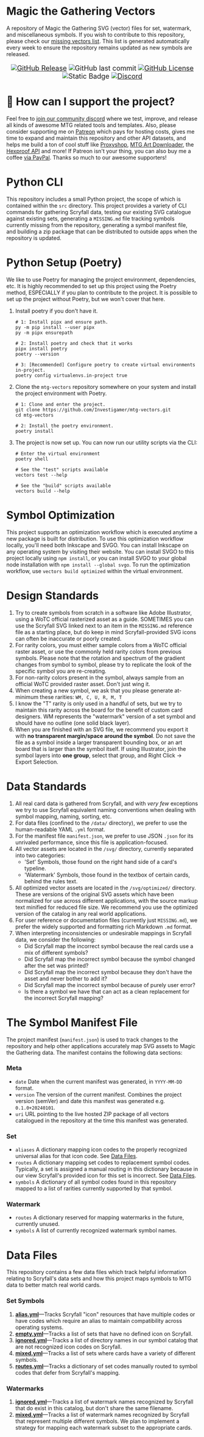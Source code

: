 # Magic the Gathering Vectors
A repository of Magic the Gathering SVG (vector) files for set, watermark, and miscellaneous symbols. If you wish to 
contribute to this repository, please check our [missing vectors list](/docs/MISSING.md). This list is generated automatically every week 
to ensure the repository remains updated as new symbols are released.
<div align="center" markdown="1" style="font-size: large;">

   [![GitHub Release](https://img.shields.io/github/v/release/Investigamer/mtg-vectors?color=white)](https://github.com/Investigamer/mtg-vectors/releases/latest)
   ![GitHub last commit](https://img.shields.io/github/last-commit/Investigamer/mtg-vectors?label=last-updated&color=blue)
   [![GitHub License](https://img.shields.io/github/license/Investigamer/mtg-vectors?color=black)](https://www.tldrlegal.com/license/mozilla-public-license-2-0-mpl-2)
   ![Static Badge](https://img.shields.io/badge/python-3.10%E2%80%943.12-yellow?color=red)
   [![Discord](https://img.shields.io/discord/889831317066358815?label=discord&color=green)](https://discord.gg/magicproxies)

</div>

# 💌 How can I support the project?
Feel free to [join our community discord](http://discord.gg/magicproxies) where we test, improve, and release all kinds of awesome MTG related tools
and templates. Also, please consider supporting me on [Patreon](http://patreon.com/mpcfill) which pays for hosting costs, gives me time to expand
and maintain this repository and other API datasets, and helps me build a ton of cool stuff like 
[Proxyshop](https://github.com/Investigamer/Proxyshop), [MTG Art Downloader](https://github.com/Investigamer/mtg-art-downloader), 
the [Hexproof API](https://api.hexproof.io/docs) and more! If Patreon isn't your thing, you can also buy 
me a coffee [via PayPal](https://www.paypal.com/donate/?hosted_button_id=D96NBC6ZAJ8H6). Thanks so much to our awesome supporters!

# Python CLI
This repository includes a small Python project, the scope of which is contained 
within the `src` directory. This project provides a variety of CLI commands for gathering Scryfall data,
testing our existing SVG catalogue against existing sets, generating a `MISSING.md` file tracking symbols
currently missing from the repository, generating a symbol manifest file, and building a zip package that
can be distributed to outside apps when the repository is updated.

# Python Setup (Poetry)
We like to use Poetry for managing the project environment, dependencies, etc. It is highly recommended to 
set up this project using the Poetry method, ESPECIALLY if you plan to contribute to the project. It is possible to 
set up the project without Poetry, but we won't cover that here.

1. Install poetry if you don't have it.
    ```shell
    # 1: Install pipx and ensure path.
    py -m pip install --user pipx
    py -m pipx ensurepath
    
    # 2: Install poetry and check that it works
    pipx install poetry
    poetry --version

    # 3: [Recommended] Configure poetry to create virtual environments in-project.
    poetry config virtualenvs.in-project true
    ```
2. Clone the `mtg-vectors` repository somewhere on your system and install the project environment with Poetry.
    ```shell
    # 1: Clone and enter the project.
    git clone https://github.com/Investigamer/mtg-vectors.git
    cd mtg-vectors

    # 2: Install the poetry environment.
    poetry install
    ```
3. The project is now set up. You can now run our utility scripts via the CLI:
    ```shell
    # Enter the virtual environment
    poetry shell

    # See the "test" scripts available
    vectors test --help

    # See the "build" scripts available
    vectors build --help
    ```

# Symbol Optimization
This project supports an optimization workflow which is executed anytime a new package is built for
distribution. To use this optimization workflow locally, you'll need both Inkscape and SVGO. You can install
Inkscape on any operating system by visiting their website. You can install SVGO to this project locally using 
`npm install`, or you can install SVGO to your global node installation with `npm install --global svgo`. To run 
the optimization workflow, use `vectors build optimized` within the virtual environment.

# Design Standards
1. Try to create symbols from scratch in a software like Adobe Illustrator, using a WoTC official rasterized asset as a 
guide. SOMETIMES you can use the Scryfall SVG linked next to an item in the `MISSING.md` reference file as a starting 
place, but do keep in mind Scryfall-provided SVG icons can often be inaccurate or poorly created.
2. For rarity colors, you must either sample colors from a WoTC official raster asset, or use the commonly held rarity 
colors from previous symbols. Please note that the rotation and spectrum of the gradient changes from symbol to symbol, 
please try to replicate the look of the specific symbol you are re-creating.
3. For non-rarity colors present in the symbol, always sample from an official WoTC provided raster asset. Don't just wing it.
4. When creating a new symbol, we ask that you please generate at-minimum these rarities: `WM, C, U, R, M, T`
5. I know the "T" rarity is only used in a handful of sets, but we try to maintain this rarity across the board for the
benefit of custom card designers. WM represents the "watermark" version of a set symbol and should have no outline 
(one solid black layer).
6. When you are finished with an SVG file, we recommend you export it with **no transparent margin/space around
the symbol**. Do not save the file as a symbol inside a larger transparent bounding box, or an art board that is larger than the
symbol itself. If using Illustrator, join the symbol layers into **one group**, select that group, and Right Click -> Export 
Selection.

# Data Standards
1. All real card data is gathered from Scryfall, and with _very few_ exceptions we try to use Scryfall equivalent naming 
conventions when dealing with symbol mapping, naming, sorting, etc.
2. For data files (confined to the `/data/` directory), we prefer to use the human-readable YAML `.yml` format.
3. For the manifest file `manifest.json`, we prefer to use JSON `.json` for its unrivaled performance, since this file 
is application-focused.
4. All vector assets are located in the `/svg/` directory, currently separated into two categories:
   - 'Set' Symbols, those found on the right hand side of a card's typeline.
   - 'Watermark' Symbols, those found in the textbox of certain cards, behind the rules text.
5. All optimized vector assets are located in the `/svg/optimized/` directory. These are versions of the original SVG
assets which have been normalized for use across different applications, with the source markup text minified for 
reduced file size. We recommend you use the optimized version of the catalog in any real world applications.
6. For user reference or documentation files (currently just `MISSING.md`), we prefer the widely supported and formatting rich
Markdown `.md` format.
7. When interpreting inconsistencies or undesirable mappings in Scryfall data, we consider the following:
   - Did Scryfall map the incorrect symbol because the real cards use a mix of different symbols?
   - Did Scryfall map the incorrect symbol because the symbol changed after the set was printed?
   - Did Scryfall map the incorrect symbol because they don't have the asset and never bother to add it?
   - Did Scryfall map the incorrect symbol because of purely user error?
   - Is there a symbol we have that can act as a clean replacement for the incorrect Scryfall mapping?

# The Symbol Manifest File
The project manifest (`manifest.json`) is used to track changes to the repository and help other applications
accurately map SVG assets to Magic the Gathering data. The manifest contains the following data sections:
### Meta
- `date` Date when the current manifest was generated, in `YYYY-MM-DD` format.
- `version` The version of the current manifest. Combines the project version (semVer) and date this manifest was 
generated e.g. `0.1.0+20240101`.
- `uri` URL pointing to the live hosted ZIP package of all vectors catalogued in the repository at the time this manifest was generated.
### Set
- `aliases` A dictionary mapping icon codes to the properly recognized universal alias for that icon code. See [Data Files](#data-files).
- `routes` A dictionary mapping set codes to replacement symbol codes. Typically, a set is assigned a manual routing in this 
dictionary because in our view Scryfall's provided icon for this set is incorrect. See [Data Files](#data-files).
- `symbols` A dictionary of all symbol codes found in this repository mapped to a list of rarities currently supported by
that symbol.
### Watermark
- `routes` A dictionary reserved for mapping watermarks in the future, currently unused.
- `symbols` A list of currently recognized watermark symbol names.

# Data Files
This repository contains a few data files which track helpful information relating to Scryfall's data sets and how this 
project maps symbols to MTG data to better match real world cards.

### Set Symbols
1. **[alias.yml](data/set/alias.yml)**—Tracks Scryfall "icon" resources that have multiple codes or have codes which require an alias to 
maintain compatibility across operating systems.
2. **[empty.yml](data/set/empty.yml)**—Tracks a list of sets that have no defined icon on Scryfall.
3. **[ignored.yml](data/set/ignored.yml)**—Tracks a list of directory names in our symbol catalog that are not recognized icon codes on Scryfall.
4. **[mixed.yml](data/set/mixed.yml)**—Tracks a list of sets where cards have a variety of different symbols.
5. **[routes.yml](data/set/routes.yml)**—Tracks a dictionary of set codes manually routed to symbol codes that defer from Scryfall's mapping.

### Watermarks
1. **[ignored.yml](data/watermark/ignored.yml)**—Tracks a list of watermark names recognized by Scryfall that do exist in this catalog, but don't share the same filename.
2. **[mixed.yml](data/watermark/mixed.yml)**—Tracks a list of watermark names recognized by Scryfall that represent multiple different 
symbols. We plan to implement a strategy for mapping each watermark subset to the appropriate cards.